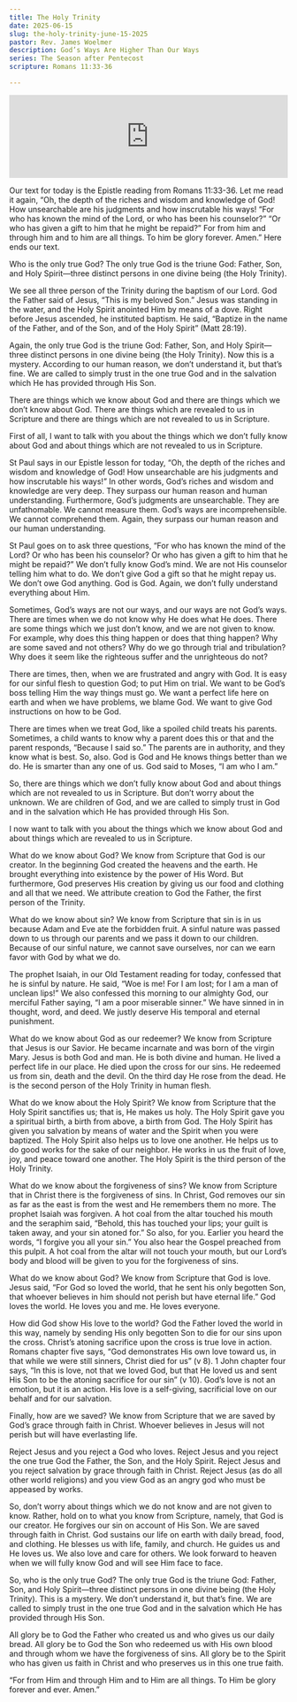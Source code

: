 ```yaml
---
title: The Holy Trinity
date: 2025-06-15
slug: the-holy-trinity-june-15-2025
pastor: Rev. James Woelmer
description: God’s Ways Are Higher Than Our Ways
series: The Season after Pentecost
scripture: Romans 11:33-36

---
```


<iframe title="The Holy Trinity – June 15, 2025" allowtransparency="true" height="150" width="100%" style="border: none; min-width: min(100%, 430px);height:150px;" scrolling="no" data-name="pb-iframe-player" src="https://www.podbean.com/player-v2/?i=6tkvd-18d9d39-pb&from=pb6admin&share=1&download=1&rtl=0&fonts=Arial&skin=1&font-color=auto&logo_link=episode_page&btn-skin=7" loading="lazy"></iframe>

Our text for today is the Epistle reading from Romans 11:33-36. Let me read it again, “Oh, the depth of the riches and wisdom and knowledge of God! How unsearchable are his judgments and how inscrutable his ways! “For who has known the mind of the Lord, or who has been his counselor?” “Or who has given a gift to him that he might be repaid?” For from him and through him and to him are all things. To him be glory forever. Amen.” Here ends our text.

Who is the only true God? The only true God is the triune God: Father, Son, and Holy Spirit—three distinct persons in one divine being (the Holy Trinity). 

We see all three person of the Trinity during the baptism of our Lord. God the Father said of Jesus, “This is my beloved Son.” Jesus was standing in the water, and the Holy Spirit anointed Him by means of a dove. Right before Jesus ascended, he instituted baptism. He said, “Baptize in the name of the Father, and of the Son, and of the Holy Spirit” (Matt 28:19).

Again, the only true God is the triune God: Father, Son, and Holy Spirit—three distinct persons in one divine being (the Holy Trinity). Now this is a mystery. According to our human reason, we don’t understand it, but that’s fine. We are called to simply trust in the one true God and in the salvation which He has provided through His Son.

There are things which we know about God and there are things which we don’t know about God. There are things which are revealed to us in Scripture and there are things which are not revealed to us in Scripture.

First of all, I want to talk with you about the things which we don’t fully know about God and about things which are not revealed to us in Scripture.

St Paul says in our Epistle lesson for today, “Oh, the depth of the riches and wisdom and knowledge of God! How unsearchable are his judgments and how inscrutable his ways!” In other words, God’s riches and wisdom and knowledge are very deep. They surpass our human reason and human understanding. Furthermore, God’s judgments are unsearchable. They are unfathomable. We cannot measure them. God’s ways are incomprehensible. We cannot comprehend them. Again, they surpass our human reason and our human understanding.

St Paul goes on to ask three questions, “For who has known the mind of the Lord? Or who has been his counselor? Or who has given a gift to him that he might be repaid?” We don’t fully know God’s mind. We are not His counselor telling him what to do. We don’t give God a gift so that he might repay us. We don’t owe God anything. God is God. Again, we don’t fully understand everything about Him.

Sometimes, God’s ways are not our ways, and our ways are not God’s ways. There are times when we do not know why He does what He does. There are some things which we just don’t know, and we are not given to know. For example, why does this thing happen or does that thing happen? Why are some saved and not others? Why do we go through trial and tribulation? Why does it seem like the righteous suffer and the unrighteous do not?

There are times, then, when we are frustrated and angry with God. It is easy for our sinful flesh to question God; to put Him on trial. We want to be God’s boss telling Him the way things must go. We want a perfect life here on earth and when we have problems, we blame God. We want to give God instructions on how to be God. 

There are times when we treat God, like a spoiled child treats his parents. Sometimes, a child wants to know why a parent does this or that and the parent responds, “Because I said so.” The parents are in authority, and they know what is best. So, also. God is God and He knows things better than we do. He is smarter than any one of us. God said to Moses, “I am who I am.” 

So, there are things which we don’t fully know about God and about things which are not revealed to us in Scripture. But don’t worry about the unknown. We are children of God, and we are called to simply trust in God and in the salvation which He has provided through His Son.

I now want to talk with you about the things which we know about God and about things which are revealed to us in Scripture.

What do we know about God? We know from Scripture that God is our creator. In the beginning God created the heavens and the earth. He brought everything into existence by the power of His Word. But furthermore, God preserves His creation by giving us our food and clothing and all that we need. We attribute creation to God the Father, the first person of the Trinity.

What do we know about sin? We know from Scripture that sin is in us because Adam and Eve ate the forbidden fruit. A sinful nature was passed down to us through our parents and we pass it down to our children. Because of our sinful nature, we cannot save ourselves, nor can we earn favor with God by what we do.

The prophet Isaiah, in our Old Testament reading for today, confessed that he is sinful by nature. He said, “Woe is me! For I am lost; for I am a man of unclean lips!” We also confessed this morning to our almighty God, our merciful Father saying, “I am a poor miserable sinner.” We have sinned in in thought, word, and deed. We justly deserve His temporal and eternal punishment.

What do we know about God as our redeemer? We know from Scripture that Jesus is our Savior. He became incarnate and was born of the virgin Mary. Jesus is both God and man. He is both divine and human. He lived a perfect life in our place. He died upon the cross for our sins. He redeemed us from sin, death and the devil. On the third day He rose from the dead. He is the second person of the Holy Trinity in human flesh.

What do we know about the Holy Spirit? We know from Scripture that the Holy Spirit sanctifies us; that is, He makes us holy. The Holy Spirit gave you a spiritual birth, a birth from above, a birth from God. The Holy Spirit has given you salvation by means of water and the Spirit when you were baptized. The Holy Spirit also helps us to love one another. He helps us to do good works for the sake of our neighbor. He works in us the fruit of love, joy, and peace toward one another. The Holy Spirit is the third person of the Holy Trinity.

What do we know about the forgiveness of sins? We know from Scripture that in Christ there is the forgiveness of sins. In Christ, God removes our sin as far as the east is from the west and He remembers them no more. The prophet Isaiah was forgiven. A hot coal from the altar touched his mouth and the seraphim said, “Behold, this has touched your lips; your guilt is taken away, and your sin atoned for.” So also, for you. Earlier you heard the words, “I forgive you all your sin.” You also hear the Gospel preached from this pulpit. A hot coal from the altar will not touch your mouth, but our Lord’s body and blood will be given to you for the forgiveness of sins.

What do we know about God? We know from Scripture that God is love. Jesus said, “For God so loved the world, that he sent his only begotten Son, that whoever believes in him should not perish but have eternal life.” God loves the world. He loves you and me. He loves everyone.

How did God show His love to the world? God the Father loved the world in this way, namely by sending His only begotten Son to die for our sins upon the cross. Christ’s atoning sacrifice upon the cross is true love in action. Romans chapter five says, “God demonstrates His own love toward us, in that while we were still sinners, Christ died for us” (v 8). 1 John chapter four says, “In this is love, not that we loved God, but that He loved us and sent His Son to be the atoning sacrifice for our sin” (v 10). God’s love is not an emotion, but it is an action. His love is a self-giving, sacrificial love on our behalf and for our salvation.

Finally, how are we saved? We know from Scripture that we are saved by God’s grace through faith in Christ. Whoever believes in Jesus will not perish but will have everlasting life.

Reject Jesus and you reject a God who loves. Reject Jesus and you reject the one true God the Father, the Son, and the Holy Spirit. Reject Jesus and you reject salvation by grace through faith in Christ. Reject Jesus (as do all other world religions) and you view God as an angry god who must be appeased by works.

So, don’t worry about things which we do not know and are not given to know. Rather, hold on to what you know from Scripture, namely, that God is our creator. He forgives our sin on account of His Son. We are saved through faith in Christ. God sustains our life on earth with daily bread, food, and clothing. He blesses us with life, family, and church. He guides us and He loves us. We also love and care for others. We look forward to heaven when we will fully know God and will see Him face to face.

So, who is the only true God? The only true God is the triune God: Father, Son, and Holy Spirit—three distinct persons in one divine being (the Holy Trinity). This is a mystery. We don’t understand it, but that’s fine. We are called to simply trust in the one true God and in the salvation which He has provided through His Son.

All glory be to God the Father who created us and who gives us our daily bread. All glory be to God the Son who redeemed us with His own blood and through whom we have the forgiveness of sins. All glory be to the Spirit who has given us faith in Christ and who preserves us in this one true faith.

“For from Him and through Him and to Him are all things. To Him be glory forever and ever. Amen.”
